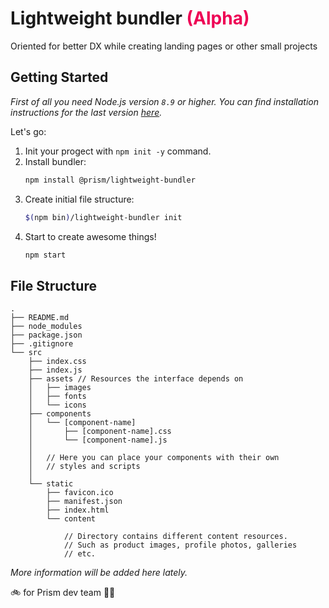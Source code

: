 # Lightweight bundler <span style="color:#ee0055">(Alpha)</span>

Oriented for better DX while creating landing pages or other small projects

## Getting Started

_First of all you need Node.js version `8.9` or higher. You can find installation instructions for the last version [here](https://nodejs.org/en/)._

Let's go:

1. Init your progect with ``npm init -y`` command.
1. Install bundler:
    ```sh
    npm install @prism/lightweight-bundler
    ```
1. Create initial file structure:
    ```sh
    $(npm bin)/lightweight-bundler init
    ```
1. Start to create awesome things!
    ```sh
    npm start
    ```

## File Structure

```tree
.
├── README.md
├── node_modules
├── package.json
├── .gitignore
└── src
    ├── index.css
    ├── index.js
    ├── assets // Resources the interface depends on
    │   ├── images
    │   ├── fonts
    │   └── icons
    ├── components
    │   └── [component-name]
    │       ├── [component-name].css
    │       └── [component-name].js
    │
    │   // Here you can place your components with their own
    │   // styles and scripts
    │
    └── static
        ├── favicon.ico
        ├── manifest.json
        ├── index.html
        └── content

            // Directory contains different content resources.
            // Such as product images, profile photos, galleries
            // etc.
```

_More information will be added here lately._

🚲 for Prism dev team 🕴🏼